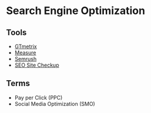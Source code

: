# Search Engine Optimization

<!--
https://linkedin.com/learning/paths/become-an-seo-expert
https://developers.google.com/search/docs/advanced/appearance/title-link
-->

## Tools

- [GTmetrix](https://gtmetrix.com)
- [Measure](https://web.dev/measure)
- [Semrush](https://semrush.com)
- [SEO Site Checkup](https://seositecheckup.com)

<!--
https://seoptimer.com
https://seobility.net/en/seocheck
https://suite.seotesteronline.com/seo-checker
https://rankwatch.com/tools/web-analyzer.html
-->

## Terms

- Pay per Click (PPC)
- Social Media Optimization (SMO)
